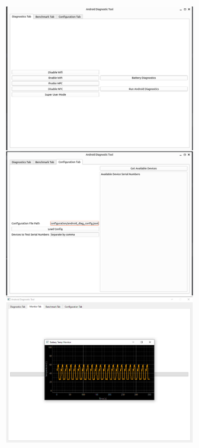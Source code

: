 ![Diagnostic Front Panel](/samples/diagnostic_front_panel1.png)
![Diagnostic Config Panel](/samples/diagnostic_front_panel2.png)
![Diagnostic Real Time Plot](/samples/real%20time%20plot.PNG)